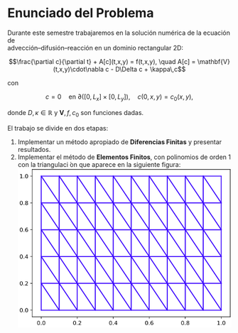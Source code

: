 # Enunciado del Problema

Durante este semestre trabajaremos en la solución numérica de la ecuación de  
advección–difusión–reacción en un dominio rectangular 2D:

```math
\frac{\partial c}{\partial t} + A[c](t,x,y) = f(t,x,y),
\quad
A[c] = \mathbf{V}(t,x,y)\cdot\nabla c - D\Delta c + \kappa\,c
```
con  
```math
c=0\quad\text{en } \partial([0,L_x]\times[0,L_y]),\quad
c(0,x,y)=c_0(x,y),
```
donde $D,\kappa\in\mathbb{R}$ y $\mathbf{V},f,c_0$ son funciones dadas.  

El trabajo se divide en dos etapas:  
1. Implementar un método apropiado de **Diferencias Finitas** y presentar resultados.  
2. Implementar el método de **Elementos Finitos**, con polinomios de orden $1$ con la triangulaci ́on que aparece en la siguiente figura:
![Triangulación en elementos lineales](results/Malla.png)


